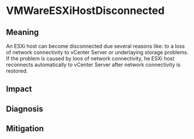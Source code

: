 # VMWareESXiHostDisconnected

## Meaning
An ESXi host can become disconnected due several reasons like: to a loss of network connectivity to vCenter Server or underlaying storage problems. 
If the problem is caused by loos of network connectivity, he ESXi host reconnects automatically to vCenter Server after network connectivity is restored.

## Impact

## Diagnosis

## Mitigation


